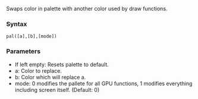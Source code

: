 Swaps color in palette with another color used by draw functions.

### Syntax
    pal([a],[b],[mode])

### Parameters

* If left empty: Resets palette to default.
* a: Color to replace.
* b: Color which will replace a.
* mode: 0 modifies the pallete for all GPU functions, 1 modifies everything including screen itself. (Default: 0)
